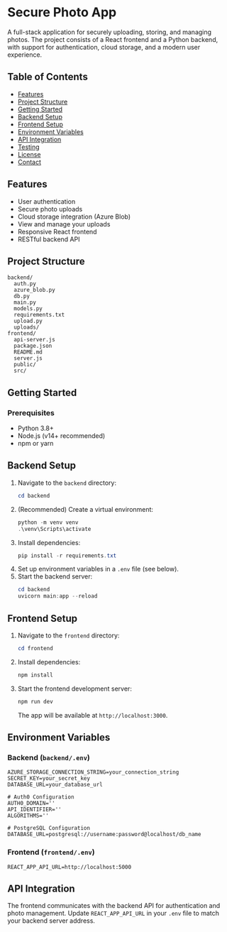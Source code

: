 # Secure Photo App

A full-stack application for securely uploading, storing, and managing photos. The project consists of a React frontend and a Python backend, with support for authentication, cloud storage, and a modern user experience.

## Table of Contents
- [Features](#features)
- [Project Structure](#project-structure)
- [Getting Started](#getting-started)
- [Backend Setup](#backend-setup)
- [Frontend Setup](#frontend-setup)
- [Environment Variables](#environment-variables)
- [API Integration](#api-integration)
- [Testing](#testing)
- [License](#license)
- [Contact](#contact)

## Features
- User authentication
- Secure photo uploads
- Cloud storage integration (Azure Blob)
- View and manage your uploads
- Responsive React frontend
- RESTful backend API

## Project Structure
```
backend/
  auth.py
  azure_blob.py
  db.py
  main.py
  models.py
  requirements.txt
  upload.py
  uploads/
frontend/
  api-server.js
  package.json
  README.md
  server.js
  public/
  src/
```

## Getting Started

### Prerequisites
- Python 3.8+
- Node.js (v14+ recommended)
- npm or yarn

## Backend Setup
1. Navigate to the `backend` directory:
   ```powershell
   cd backend
   ```
2. (Recommended) Create a virtual environment:
   ```powershell
   python -m venv venv
   .\venv\Scripts\activate
   ```
3. Install dependencies:
   ```powershell
   pip install -r requirements.txt
   ```
4. Set up environment variables in a `.env` file (see below).
5. Start the backend server:
   ```powershell
   cd backend
   uvicorn main:app --reload                                          
   ```

## Frontend Setup
1. Navigate to the `frontend` directory:
   ```powershell
   cd frontend
   ```
2. Install dependencies:
   ```powershell
   npm install
   ```
3. Start the frontend development server:
   ```powershell
   npm run dev
   ```
   The app will be available at `http://localhost:3000`.

## Environment Variables

### Backend (`backend/.env`)
```
AZURE_STORAGE_CONNECTION_STRING=your_connection_string
SECRET_KEY=your_secret_key
DATABASE_URL=your_database_url

# Auth0 Configuration
AUTH0_DOMAIN=''
API_IDENTIFIER=''
ALGORITHMS=''

# PostgreSQL Configuration
DATABASE_URL=postgresql://username:password@localhost/db_name

```

### Frontend (`frontend/.env`)
```
REACT_APP_API_URL=http://localhost:5000
```

## API Integration
The frontend communicates with the backend API for authentication and photo management. Update `REACT_APP_API_URL` in your `.env` file to match your backend server address.

